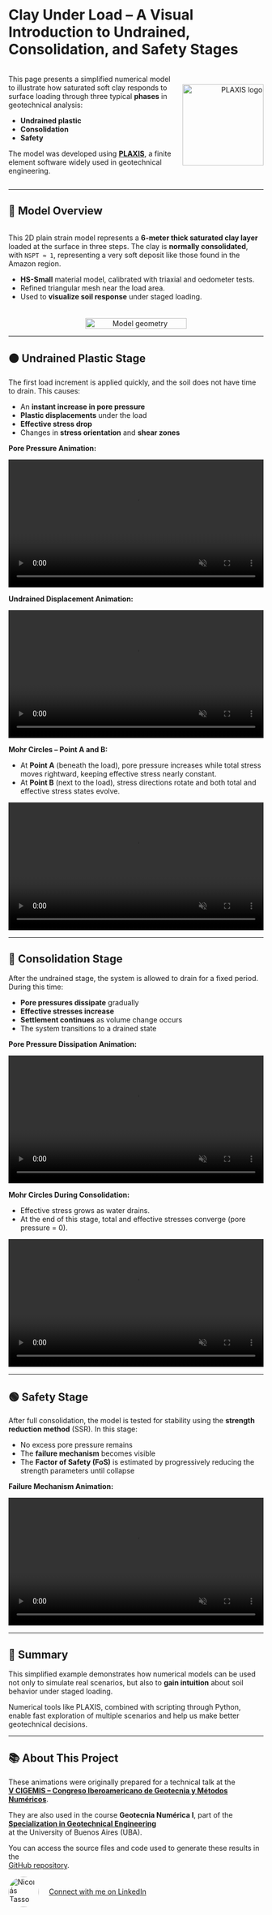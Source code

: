 # Clay Under Load – A Visual Introduction to Undrained, Consolidation, and Safety Stages

<div style="display: flex; justify-content: space-between; align-items: center; flex-wrap: wrap; gap: 10px; margin-top: 10px;">
  <div style="flex: 1; min-width: 300px;">
    <p>
      This page presents a simplified numerical model to illustrate how saturated soft clay responds to surface loading through three typical <strong>phases</strong> in geotechnical analysis:
    </p>
    <ul>
      <li><strong>Undrained plastic</strong></li>
      <li><strong>Consolidation</strong></li>
      <li><strong>Safety</strong></li>
    </ul>
    <p>
      The model was developed using <a href="https://www.plaxis.com/" target="_blank"><strong>PLAXIS</strong></a>, a finite element software widely used in geotechnical engineering.
    </p>
  </div>

  <div style="flex: 0 0 160px; text-align: right;">
    <img src="assets/plaxis-logo.png" alt="PLAXIS logo" style="width: 160px;">
  </div>
</div>

---

<h2>🧱 Model Overview</h2>

<div style="display: flex; flex-wrap: wrap; align-items: center; justify-content: space-between; gap: 20px;">

  <div style="flex: 1; min-width: 300px;">
    <p>
      This 2D plain strain model represents a <strong>6-meter thick saturated clay layer</strong> loaded at the surface in three steps. The clay is <strong>normally consolidated</strong>, with <code>NSPT ≈ 1</code>, representing a very soft deposit like those found in the Amazon region.
    </p>
    <ul>
      <li><strong>HS-Small</strong> material model, calibrated with triaxial and oedometer tests.</li>
      <li>Refined triangular mesh near the load area.</li>
      <li>Used to <strong>visualize soil response</strong> under staged loading.</li>
    </ul>
  </div>

  <div style="flex: 1; min-width: 300px; text-align: center;">
    <img src="assets/model-sketch.svg" alt="Model geometry" style="width: 100%; max-width: 200px;">
  </div>

</div>

---

## 🟠 Undrained Plastic Stage

The first load increment is applied quickly, and the soil does not have time to drain. This causes:

- An **instant increase in pore pressure**
- **Plastic displacements** under the load
- **Effective stress drop**
- Changes in **stress orientation** and **shear zones**

**Pore Pressure Animation:**

<p align="center">
  <video autoplay muted loop playsinline controls style="width: 100%; max-width: 100%;">
    <source src="assets/LoadEng.mp4" type="video/mp4">
  </video>
</p>

**Undrained Displacement Animation:**

<p align="center">
  <video autoplay muted loop playsinline controls style="width: 100%; max-width: 100%;">
    <source src="assets/LoadMC_1_Eng.mp4" type="video/mp4">
  </video>
</p>

**Mohr Circles – Point A and B:**

- At **Point A** (beneath the load), pore pressure increases while total stress moves rightward, keeping effective stress nearly constant.
- At **Point B** (next to the load), stress directions rotate and both total and effective stress states evolve.

<p align="center">
  <video autoplay muted loop playsinline controls style="width: 100%; max-width: 100%;">
    <source src="assets/LoadMC_2_Eng.mp4" type="video/mp4">
  </video>
</p>

---

## 🔵 Consolidation Stage

After the undrained stage, the system is allowed to drain for a fixed period. During this time:

- **Pore pressures dissipate** gradually
- **Effective stresses increase**
- **Settlement continues** as volume change occurs
- The system transitions to a drained state

**Pore Pressure Dissipation Animation:**

<p align="center">
  <video autoplay muted loop playsinline controls style="width: 100%; max-width: 100%;">
    <source src="assets/Cons2_Eng.mp4" type="video/mp4">
  </video>
</p>

**Mohr Circles During Consolidation:**

- Effective stress grows as water drains.
- At the end of this stage, total and effective stresses converge (pore pressure = 0).

<p align="center">
  <video autoplay muted loop playsinline controls style="width: 100%; max-width: 100%;">
    <source src="assets/ConsMC_1_Eng.mp4" type="video/mp4">
  </video>
</p>

---

## 🟢 Safety Stage

After full consolidation, the model is tested for stability using the **strength reduction method** (SSR). In this stage:

- No excess pore pressure remains
- The **failure mechanism** becomes visible
- The **Factor of Safety (FoS)** is estimated by progressively reducing the strength parameters until collapse

**Failure Mechanism Animation:**

<p align="center">
  <video autoplay muted loop playsinline controls style="width: 100%; max-width: 100%;">
    <source src="assets/SSR.mp4" type="video/mp4">
  </video>
</p>

---

## 📌 Summary

This simplified example demonstrates how numerical models can be used not only to simulate real scenarios, but also to **gain intuition** about soil behavior under staged loading.

Numerical tools like PLAXIS, combined with scripting through Python, enable fast exploration of multiple scenarios and help us make better geotechnical decisions.

---



## 📚 About This Project

These animations were originally prepared for a technical talk at the  
**[V CIGEMIS – Congreso Iberoamericano de Geotecnia y Métodos Numéricos](https://sites.google.com/view/geogroup-uba/)**.

They are also used in the course **Geotecnia Numérica I**, part of the  
[**Specialization in Geotechnical Engineering**](https://www.fi.uba.ar/posgrado/carreras-de-especializacion/ingenieria-geotecnica)  
at the University of Buenos Aires (UBA).

You can access the source files and code used to generate these results in the  
[GitHub repository](https://github.com/ntasso/plaxis-animations).

<p align="left" style="display: flex; align-items: center; gap: 10px;">
  <img src="assets/profile.jpg" alt="Nicolás Tasso" style="width: 60px; border-radius: 50%; margin-right: 10px;">
  <a href="https://www.linkedin.com/in/ntasso" target="_blank">Connect with me on LinkedIn</a>
</p>
